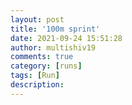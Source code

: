 ```yaml
---
layout: post
title: '100m sprint'
date: 2021-09-24 15:51:28
author: multishiv19
comments: true
category: [runs]
tags: [Run]
description: 
---
```


<div width='100%' class='strava-embed-placeholder' data-embed-type='activity' data-embed-id='6009670063'></div>
<script src='https://strava-embeds.com/embed.js'></script>
